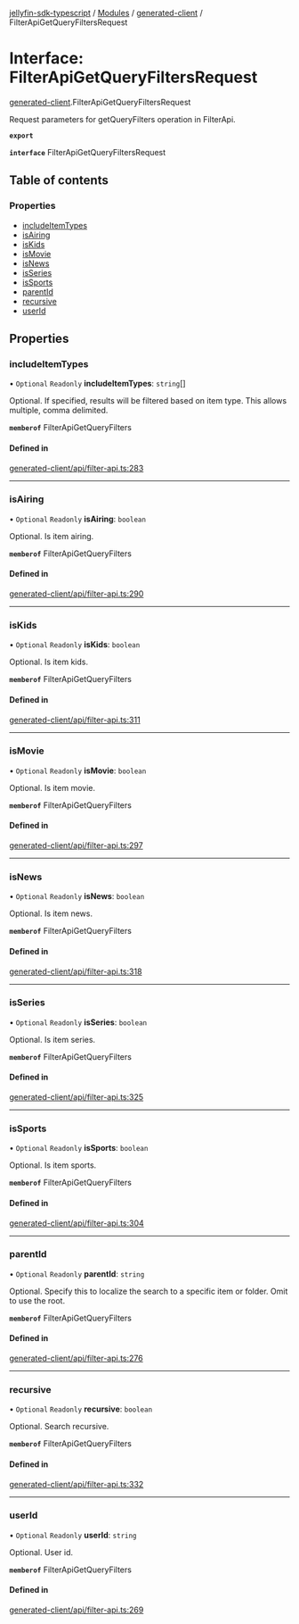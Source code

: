 [jellyfin-sdk-typescript](../README.md) / [Modules](../modules.md) / [generated-client](../modules/generated_client.md) / FilterApiGetQueryFiltersRequest

# Interface: FilterApiGetQueryFiltersRequest

[generated-client](../modules/generated_client.md).FilterApiGetQueryFiltersRequest

Request parameters for getQueryFilters operation in FilterApi.

**`export`**

**`interface`** FilterApiGetQueryFiltersRequest

## Table of contents

### Properties

- [includeItemTypes](generated_client.FilterApiGetQueryFiltersRequest.md#includeitemtypes)
- [isAiring](generated_client.FilterApiGetQueryFiltersRequest.md#isairing)
- [isKids](generated_client.FilterApiGetQueryFiltersRequest.md#iskids)
- [isMovie](generated_client.FilterApiGetQueryFiltersRequest.md#ismovie)
- [isNews](generated_client.FilterApiGetQueryFiltersRequest.md#isnews)
- [isSeries](generated_client.FilterApiGetQueryFiltersRequest.md#isseries)
- [isSports](generated_client.FilterApiGetQueryFiltersRequest.md#issports)
- [parentId](generated_client.FilterApiGetQueryFiltersRequest.md#parentid)
- [recursive](generated_client.FilterApiGetQueryFiltersRequest.md#recursive)
- [userId](generated_client.FilterApiGetQueryFiltersRequest.md#userid)

## Properties

### includeItemTypes

• `Optional` `Readonly` **includeItemTypes**: `string`[]

Optional. If specified, results will be filtered based on item type. This allows multiple, comma delimited.

**`memberof`** FilterApiGetQueryFilters

#### Defined in

[generated-client/api/filter-api.ts:283](https://github.com/thornbill/jellyfin-sdk-typescript/blob/46678c1/src/generated-client/api/filter-api.ts#L283)

___

### isAiring

• `Optional` `Readonly` **isAiring**: `boolean`

Optional. Is item airing.

**`memberof`** FilterApiGetQueryFilters

#### Defined in

[generated-client/api/filter-api.ts:290](https://github.com/thornbill/jellyfin-sdk-typescript/blob/46678c1/src/generated-client/api/filter-api.ts#L290)

___

### isKids

• `Optional` `Readonly` **isKids**: `boolean`

Optional. Is item kids.

**`memberof`** FilterApiGetQueryFilters

#### Defined in

[generated-client/api/filter-api.ts:311](https://github.com/thornbill/jellyfin-sdk-typescript/blob/46678c1/src/generated-client/api/filter-api.ts#L311)

___

### isMovie

• `Optional` `Readonly` **isMovie**: `boolean`

Optional. Is item movie.

**`memberof`** FilterApiGetQueryFilters

#### Defined in

[generated-client/api/filter-api.ts:297](https://github.com/thornbill/jellyfin-sdk-typescript/blob/46678c1/src/generated-client/api/filter-api.ts#L297)

___

### isNews

• `Optional` `Readonly` **isNews**: `boolean`

Optional. Is item news.

**`memberof`** FilterApiGetQueryFilters

#### Defined in

[generated-client/api/filter-api.ts:318](https://github.com/thornbill/jellyfin-sdk-typescript/blob/46678c1/src/generated-client/api/filter-api.ts#L318)

___

### isSeries

• `Optional` `Readonly` **isSeries**: `boolean`

Optional. Is item series.

**`memberof`** FilterApiGetQueryFilters

#### Defined in

[generated-client/api/filter-api.ts:325](https://github.com/thornbill/jellyfin-sdk-typescript/blob/46678c1/src/generated-client/api/filter-api.ts#L325)

___

### isSports

• `Optional` `Readonly` **isSports**: `boolean`

Optional. Is item sports.

**`memberof`** FilterApiGetQueryFilters

#### Defined in

[generated-client/api/filter-api.ts:304](https://github.com/thornbill/jellyfin-sdk-typescript/blob/46678c1/src/generated-client/api/filter-api.ts#L304)

___

### parentId

• `Optional` `Readonly` **parentId**: `string`

Optional. Specify this to localize the search to a specific item or folder. Omit to use the root.

**`memberof`** FilterApiGetQueryFilters

#### Defined in

[generated-client/api/filter-api.ts:276](https://github.com/thornbill/jellyfin-sdk-typescript/blob/46678c1/src/generated-client/api/filter-api.ts#L276)

___

### recursive

• `Optional` `Readonly` **recursive**: `boolean`

Optional. Search recursive.

**`memberof`** FilterApiGetQueryFilters

#### Defined in

[generated-client/api/filter-api.ts:332](https://github.com/thornbill/jellyfin-sdk-typescript/blob/46678c1/src/generated-client/api/filter-api.ts#L332)

___

### userId

• `Optional` `Readonly` **userId**: `string`

Optional. User id.

**`memberof`** FilterApiGetQueryFilters

#### Defined in

[generated-client/api/filter-api.ts:269](https://github.com/thornbill/jellyfin-sdk-typescript/blob/46678c1/src/generated-client/api/filter-api.ts#L269)
